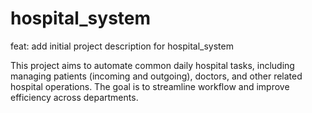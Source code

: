 # hospital_system
feat: add initial project description for hospital_system

This project aims to automate common daily hospital tasks, 
including managing patients (incoming and outgoing), doctors, 
and other related hospital operations. The goal is to streamline 
workflow and improve efficiency across departments.
